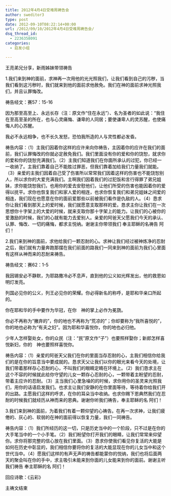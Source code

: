 ```yaml
---
title: 2012年4月4日受难周祷告会
author: sweditor3
type: post
date: 2012-09-10T08:22:14+00:00
url: /2012/09/10/2012年4月4日受难周祷告会/
dsq_thread_id:
  - 2236358091
categories:
  - 启发小组

---
```

<span style="color: #000000;">王亮弟兄分享，新雨姊妹带领祷告</span>

 <span style="color: #000000;">1.我们来到神的面前，求神再一次用他的光光照我们，让我们看到自己的污秽，当我们看到这污秽时，我们就来到他的面前求他赦免。我们在神的面前求神光照我们，并且认罪悔改。</span>

<span style="color: #000000;">祷告经文：赛57：15-16</span>

 <span style="color: #000000;">因为那至高至上、永远长存（注：原文作“住在永远”）、名为圣者的如此说：“我住在至高至圣的所在，也与心灵痛悔、谦卑的人同居；要使谦卑人的灵苏醒，也使痛悔人的心苏醒。</span>

 <span style="color: #000000;">我必不永远相争，也不长久发怒，恐怕我所造的人与灵性都必发昏。</span><span style="color: #000000;"> </span>

<span style="color: #000000;">祷告内容：（1）主我们因着你这样的应许来向你祷告，主因着你的应许在我们的面前，我们认罪悔改的你就必定赦免我们。我们里面没有你的爱和你的饶恕，就求你的爱和你的饶恕充满我们。（2）主我们知道我们在你面所承认的过犯，你已经一一收纳了。主我们靠着自己不能胜过罪恶，但我们靠着加给我们力量我们就能。（3）亲爱的主我们因着自己受了伤害所以常常我们因着这样的伤害也不能饶恕别人，所以求你的大爱充满我们。主啊我们因着我们的过犯饭和言行得罪了弟兄姐妹，求你能饶恕我们，也用你的爱去安慰他们，让他们所受的伤害也能因着你的爱得以抚平。求你也恢复我们和家人爱的相连，也求你恢复我们和弟兄姐妹之间爱的相连，我们现在也愿意在你的面前爱那些以前被我们看作是仇敌的人。（4）恳求你让我们看到那天上的爱时候，我们就愿意支取那样的爱。恳求主你让我们在一次思想你十字架上的大爱的时候，就来支取你那十字架上的能力。让我们的心被你的爱激励的时候，我们的心就有能力去爱别人。亲爱的阿爸天父愿我们今天的承认、认罪、悔改、一切的痛悔，都求主悦纳。谢谢主你带领我们 奉主耶稣的名祷告 阿们！</span>

 <span style="color: #000000;">2.我们来到神的面前，求他给我们一颗忍耐的心。求神让我们经过被神炼净的忍耐之后，我们就有力量奔跑那摆在我们前面的路我们一同来到神的面前为我们心里面有这样从神而来的忍耐来祷告。</span>

<span style="color: #000000;">祷告经文：赛62：1-5</span>

 <span style="color: #000000;">我因锡安必不静默，为耶路撒冷必不息声，直到他的公义如光辉发出，他的救恩如明灯发亮。</span>
  
 <span style="color: #000000;">列国必见你的公义，列王必见你的荣耀。你必得新名的称呼，是耶和华亲口所起的。</span>
  
 <span style="color: #000000;">你在耶和华的手中要作为华冠，在你　神的掌上必作为冕旒。</span>
  
 <span style="color: #000000;">你必不再称为“撇弃的”，你的地也不再称为“荒凉的”；你却要称为“我所喜悦的”，你的地也必称为“有夫之妇”。因为耶和华喜悦你，你的地也必归他。</span>
  
 <span style="color: #000000;">少年人怎样娶处女，你的众民（注：“民”原文作“子”）也要照样娶你；新郎怎样喜悦新妇，你的　神也要照样喜悦你。</span>

 <span style="color: #000000;">祷告内容：（1）亲爱的阿爸天父我们在你的里面当存忍耐的心，主我们相信你给我们的是在你的旨意当中要成就的。恳求天父让我们以你的眼光来看今天的处境，让我们带着那样存心忍耐的心，不叫我们的眼睛定睛在环境上。（2）我们恳求主在这个不容的时候就此给你守望的儿女一颗存心忍耐的心，一颗带着主盼望的忍耐，带着主应许的忍耐。（3）主当我们心里急噪的的时候，求你用你的圣灵来光照我们，用你的话语启发我们。也求主让我们安静的在你里面等待，等待着你给我们开的出路。主愿我们这样的呼求，在你的耳朵当中收纳。也求你赐下恩典然我们在忍耐的时候我们就经历从神而来的恩典。谢谢你听我们祷告，奉主耶稣的名 阿们！</span>

 <span style="color: #000000;">3.我们来到神的面前，为着我们有着一颗仰望的心祷告。在再一次求神，让我们疲倦的、灰心的、软弱的在神的面前得以恢复力量，我们一同祷告。</span>
  
<span style="color: #000000;">祷告内容：（1）我们所经历的这一切，只是历史当中的一个阶段，只不过是在你的大手笔当中的一个小手笔。（2）我们盼望你打开我们的眼睛，让我们常常来仰望你。求你将那完整的信心放在我们里面。（3）恳求你使我们看见你复活的大能是如何在历史中彰显的，我们相信你要将你的复活的大能显现在你的儿女当中和这个世代当中。（4）愿我们这样的有声无声的祷告都能蒙你的悦纳，我们也将后面两天的聚会叫在你的手中，求主吸引未能来到你面的儿女能来到你的面前。谢谢主听我们祷告 奉主耶稣的名 阿们！</span>

<span style="color: #000000;">回应诗歌：《云彩》</span>
  
<span style="color: #000000;">主祷文结束</span>